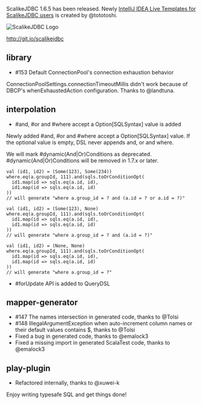 ScalikeJDBC 1.6.5 has been released. Newly [IntelliJ IDEA Live Templates for ScalikeJDBC users](https://github.com/seratch/scalikejdbc/blob/develop/tools-support/intellij/templates/scalikejdbc.xml) is created by @tototoshi.

![ScalikeJDBC Logo](http://scalikejdbc.org/img/logo.png)

http://git.io/scalikejdbc

## library

- #153 Default ConnectionPool's connection exhaustion behavior

ConnectionPoolSettings.connectionTimeoutMillis didn't work because of DBCP's whenExhaustedAction configuration. Thanks to @landtuna.

## interpolation

- #and, #or and #where accept a Option[SQLSyntax] value is added

Newly added #and, #or and #where accept a Option[SQLSyntax] value. If the optional value is empty, DSL never appends and, or and where.

We will mark #dynamic(And|Or)Conditions as deprecated. #dynamic(And|Or)Conditions will be removed in 1.7.x or later.

    val (id1, id2) = (Some(123), Some(234))
    where.eq(a.groupId, 111).and(sqls.toOrConditionOpt(
      id1.map(id => sqls.eq(a.id, id),
      id1.map(id => sqls.eq(a.id, id)
    ))
    // will generate "where a.group_id = ? and (a.id = ? or a.id = ?)"
    
    val (id1, id2) = (Some(123), None)
    where.eq(a.groupId, 111).and(sqls.toOrConditionOpt(
      id1.map(id => sqls.eq(a.id, id),
      id1.map(id => sqls.eq(a.id, id)
    ))
    // will generate "where a.group_id = ? and (a.id = ?)"
    
    val (id1, id2) = (None, None)
    where.eq(a.groupId, 111).and(sqls.toOrConditionOpt(
      id1.map(id => sqls.eq(a.id, id),
      id1.map(id => sqls.eq(a.id, id)
    ))
    // will generate "where a.group_id = ?"

- #forUpdate API is added to QueryDSL


## mapper-generator

- #147 The names intersection in generated code, thanks to @Tolsi
- #148 IllegalArgumentException when auto-increment column names or their default values contains $, thanks to @Tolsi
- Fixed a bug in generated code, thanks to @emalock3 
- Fixed a missing import in generated ScalaTest code, thanks to @emalock3 

## play-plugin

- Refactored internally, thanks to @xuwei-k

Enjoy writing typesafe SQL and get things done!

